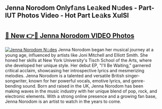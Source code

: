 ## Jenna Norodom Onlyf𝚊ns Le𝚊ked N𝚞des - Part-lUT Photos Video - Hot Part Le𝚊ks XulSl

# <h2><a href="http://ac42550.deff.icu/?id=Jenna+Norodom">🔗 New 👉🔴 Jenna Norodom VIDEO Photos</a></h2>

[![Jenna Norodom N𝚞des](https://i.imgur.com/rIISA9y.gif)](http://ac42550.deff.icu/?id=Jenna+Norodom)
Jenna Norodom began her musical journey at a young age, influenced by artists like Joni Mitchell and Elliott Smith. She honed her skills at New York University's Tisch School of the Arts, where she developed her unique style. Her debut EP, "I'll Be Waiting," garnered critical acclaim, showcasing her introspective lyrics and mesmerizing melodies. Jenna Norodom is a talented and versatile British singer-songwriter, known for her powerful vocals, emotive lyrics, and genre-bending sound. Born and raised in the UK, Jenna Norodom has been making waves in the music industry with her unique blend of pop, rock, and electronic elements. With a strong online presence and a growing fan base, Jenna Norodom is an artist to watch in the years to come.
